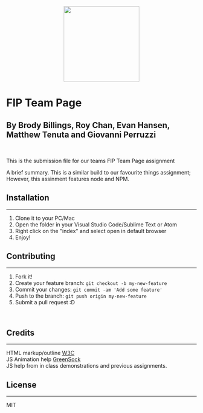 <div align="center">
  <img src="public/images/" width="200px">
</div>

# FIP Team Page
## By Brody Billings, Roy Chan, Evan Hansen, Matthew Tenuta and Giovanni Perruzzi

<br>

This is the submission file for our teams FIP Team Page assignment
<br>

A brief summary. This is a similar build to our favourite things assignment; However, this assinment features node and NPM.


## Installation
***

1. Clone it to your PC/Mac
2. Open the folder in your Visual Studio Code/Sublime Text or Atom
3. Right click on the "index" and select open in default browser
4. Enjoy!


## Contributing
***

1. Fork it!
2. Create your feature branch: `git checkout -b my-new-feature`
3. Commit your changes: `git commit -am 'Add some feature'`
4. Push to the branch: `git push origin my-new-feature`
5. Submit a pull request :D

<br>

## Credits
***
HTML markup/outline [W3C](https://validator.w3.org/)
<br>
JS Animation help [GreenSock](https://greensock.com/)
<br>
JS help from in class demonstrations and previous assignments.


## License
***
MIT